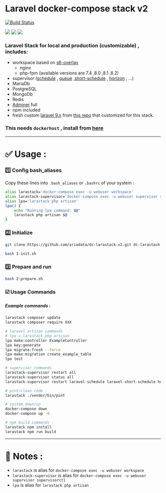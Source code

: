 # Laravel docker-compose stack v2
[![Build Status](https://files.ariadata.co/file/ariadata_logo.png)](https://ariadata.co)

![](https://img.shields.io/github/stars/ariadata/dc-larastack-v2.svg)
![](https://img.shields.io/github/watchers/ariadata/dc-larastack-v2.svg)
![](https://img.shields.io/github/forks/ariadata/dc-larastack-v2.svg)

### Laravel Stack for local and production (customizable) , includes:
* workspace based on [s6-overlay](https://github.com/just-containers/s6-overlay)
  * nginx
  * php-fpm (available versions are 7.4 ,8.0 ,8.1 ,8.2)
* supervisor ([schedule](https://laravel.com/docs/9.x/scheduling) , [queue](https://laravel.com/docs/9.x/queues) ,[short-schedule](https://github.com/spatie/laravel-short-schedule) , [horizon](https://laravel.com/docs/9.x/horizon) , ...)
* MariaDb
* PostgreSQL
* MongoDb
* Redis
* [Adminer](https://hub.docker.com/_/adminer/) full
* npm included
* fresh custom [laravel 9.x](https://laravel.com/docs/9.x) from [this repo](https://github.com/ariadata/dc-larastack-v2-laravel-basic) that customized for this stack.

### This needs `dockerhost` , install from [here](https://github.com/ariadata/dockerhost-sh)

---
# ✅ Usage :
### 1️⃣ Config bash_aliases
Copy these lines into `.bash_aliases` or `.bashrc` of your system :
```bash
alias larastack='docker-compose exec -u webuser workspace'
alias larastack-supervisor='docker-compose exec -u webuser supervisor supervisorctl'
alias lpa='larastack php artisan'
lpa() {
    echo "Running lpa command: $@"
    larastack php artisan $@
}
```
### 2️⃣ Initialize
```bash
git clone https://github.com/ariadata/dc-larastack-v2.git dc-larastack && cd dc-larastack

bash 1-init.sh
```

### 3️⃣ Prepare and run
```bash
bash 2-prepare.sh
```
### ☑️ Usage Commands
##### Example commands :
```bash
larastack composer update
larastack composer require XXX

# laravel artisan commands
# lpa = larastack php artisan
lpa make:controller ExampleController
lpa key:generate
lpa migrate:fresh --force
lpa make:migration create_example_table
lpa test

# supervisor commands
larastack-supervisor restart all
larastack-supervisor status all
larastack-supervisor restart laravel-schedule laravel-short-schedule horizon:

# pint/clean code
larastack ./vendor/bin/pint

# system down/up
docker-compose down
docker-compose up -d

# npm build commands :
larastack npm install
larastack npm run build

```
---
# 📝 Notes :
* `larastack` is alias for `docker-compose exec -u webuser workspace`
* `larastack-supervisor` is alias for `docker-compose exec -u webuser supervisor supervisorctl`
* `lpa` is alias for `larastack php artisan`
